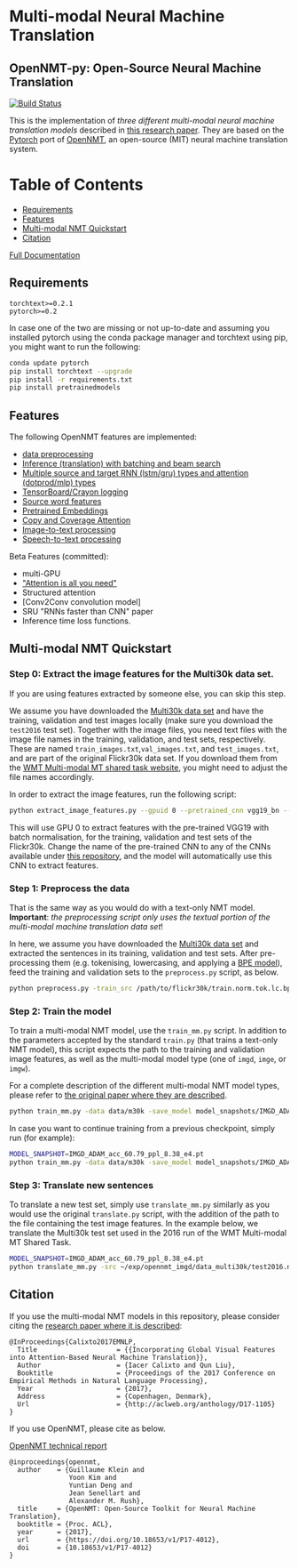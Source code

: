 # Multi-modal Neural Machine Translation
## OpenNMT-py: Open-Source Neural Machine Translation

[![Build Status](https://travis-ci.org/OpenNMT/OpenNMT-py.svg?branch=master)](https://travis-ci.org/OpenNMT/OpenNMT-py)

This is the implementation of *three different multi-modal neural machine translation models* described in [this research paper](http://aclweb.org/anthology/D17-1105).
They are based on the [Pytorch](https://github.com/pytorch/pytorch) port of [OpenNMT](https://github.com/OpenNMT/OpenNMT), an open-source (MIT) neural machine translation system.


Table of Contents
=================
  * [Requirements](#requirements)
  * [Features](#features)
  * [Multi-modal NMT Quickstart](#quickstart)
  * [Citation](#citation)

[Full Documentation](http://opennmt.net/OpenNMT-py/)
 
## Requirements

```
torchtext>=0.2.1
pytorch>=0.2
```

In case one of the two are missing or not up-to-date and assuming you installed pytorch using the conda package manager and torchtext using pip, you might want to run the following:

```bash
conda update pytorch
pip install torchtext --upgrade
pip install -r requirements.txt
pip install pretrainedmodels
```

## Features

The following OpenNMT features are implemented:

- [data preprocessing](http://opennmt.net/OpenNMT-py/options/preprocess.html)
- [Inference (translation) with batching and beam search](http://opennmt.net/OpenNMT-py/options/translate.html)
- [Multiple source and target RNN (lstm/gru) types and attention (dotprod/mlp) types](http://opennmt.net/OpenNMT-py/options/train.html#model-encoder-decoder)
- [TensorBoard/Crayon logging](http://opennmt.net/OpenNMT-py/options/train.html#logging)
- [Source word features](http://opennmt.net/OpenNMT-py/options/train.html#model-embeddings)
- [Pretrained Embeddings](http://opennmt.net/OpenNMT-py/FAQ.html#how-do-i-use-pretrained-embeddings-e-g-glove)
- [Copy and Coverage Attention](http://opennmt.net/OpenNMT-py/options/train.html#model-attention)
- [Image-to-text processing](http://opennmt.net/OpenNMT-py/im2text.html)
- [Speech-to-text processing](http://opennmt.net/OpenNMT-py/speech2text.html)

Beta Features (committed):
- multi-GPU
- ["Attention is all you need"](http://opennmt.net/OpenNMT-py/FAQ.html#how-do-i-use-the-transformer-model)
- Structured attention
- [Conv2Conv convolution model]
- SRU "RNNs faster than CNN" paper
- Inference time loss functions.

## Multi-modal NMT Quickstart

### Step 0: Extract the image features for the Multi30k data set.

If you are using features extracted by someone else, you can skip this step.

We assume you have downloaded the [Multi30k data set](http://www.statmt.org/wmt16/multimodal-task.html) and have the training, validation and test images locally (make sure you download the `test2016` test set). Together with the image files, you need text files with the image file names in the training, validation, and test sets, respectively. These are named `train_images.txt`,`val_images.txt`, and `test_images.txt`, and are part of the original Flickr30k data set. If you download them from the [WMT Multi-modal MT shared task website](http://www.statmt.org/wmt16/multimodal-task.html), you might need to adjust the file names accordingly.

In order to extract the image features, run the following script:

```bash
python extract_image_features.py --gpuid 0 --pretrained_cnn vgg19_bn --splits=train,valid,test --images_path /path/to/flickr30k/images/ --train_fnames /path/to/flickr30k/train_images.txt --valid_fnames /path/to/flickr30k/val_images.txt --test_fnames /path/to/flickr30k/test2016_images.txt
```

This will use GPU 0 to extract features with the pre-trained VGG19 with batch normalisation, for the training, validation and test sets of the Flickr30k. Change the name of the pre-trained CNN to any of the CNNs available under [this repository](https://github.com/Cadene/pretrained-models.pytorch), and the model will automatically use this CNN to extract features.


### Step 1: Preprocess the data

That is the same way as you would do with a text-only NMT model. **Important**: *the preprocessing script only uses the textual portion of the multi-modal machine translation data set*!

In here, we assume you have downloaded the [Multi30k data set](http://www.statmt.org/wmt16/multimodal-task.html) and extracted the sentences in its training, validation and test sets. After pre-processing them (e.g. tokenising, lowercasing, and applying a [BPE model](https://github.com/rsennrich/subword-nmt)), feed the training and validation sets to the `preprocess.py` script, as below.

```bash
python preprocess.py -train_src /path/to/flickr30k/train.norm.tok.lc.bpe10000.en -train_tgt /path/to/flickr30k/train.norm.tok.lc.bpe10000.de -valid_src /path/to/flickr30k/val.norm.tok.lc.bpe10000.en -valid_tgt /path/to/flickr30k/val.norm.tok.lc.bpe10000.de -save_data data/m30k
```


### Step 2: Train the model

To train a multi-modal NMT model, use the `train_mm.py` script. In addition to the parameters accepted by the standard `train.py` (that trains a text-only NMT model), this script expects the path to the training and validation image features, as well as the multi-modal model type (one of `imgd`, `imge`, or `imgw`).

For a complete description of the different multi-modal NMT model types, please refer to [the original paper where they are described](http://aclweb.org/anthology/D17-1105).

```bash
python train_mm.py -data data/m30k -save_model model_snapshots/IMGD_ADAM -gpuid 0 -epochs 25 -batch_size 40 -path_to_train_img_feats /path/to/flickr30k/features/flickr30k_train_vgg19_bn_cnn_features.hdf5 -path_to_valid_img_feats /path/to/flickr30k/features/flickr30k_valid_vgg19_bn_cnn_features.hdf5 -optim adam -learning_rate 0.002 -use_nonlinear_projection --multimodal_model_type imgd
```

In case you want to continue training from a previous checkpoint, simply run (for example):

```bash
MODEL_SNAPSHOT=IMGD_ADAM_acc_60.79_ppl_8.38_e4.pt
python train_mm.py -data data/m30k -save_model model_snapshots/IMGD_ADAM -gpuid 0 -epochs 25 -batch_size 40 -path_to_train_img_feats /path/to/flickr30k/features/flickr30k_train_vgg19_bn_cnn_features.hdf5 -path_to_valid_img_feats /path/to/flickr30k/features/flickr30k_valid_vgg19_bn_cnn_features.hdf5 -optim adam -learning_rate 0.002 -use_nonlinear_projection --multimodal_model_type imgd -train_from model_snapshots/${MODEL_SNAPSHOT}
```


### Step 3: Translate new sentences

To translate a new test set, simply use `translate_mm.py` similarly as you would use the original `translate.py` script, with the addition of the path to the file containing the test image features. In the example below, we translate the Multi30k test set used in the 2016 run of the WMT Multi-modal MT Shared Task.

```bash
MODEL_SNAPSHOT=IMGD_ADAM_acc_60.79_ppl_8.38_e4.pt
python translate_mm.py -src ~/exp/opennmt_imgd/data_multi30k/test2016.norm.tok.lc.bpe10000.en -model model_snapshots/${MODEL_SNAPSHOT} -path_to_test_img_feats ~/resources/multi30k/features/flickr30k_test_vgg19_bn_cnn_features.hdf5 -output model_snapshots/${MODEL_SNAPSHOT}.translations-test2016
```

## Citation

If you use the multi-modal NMT models in this repository, please consider citing the [research paper where it is described](http://aclweb.org/anthology/D17-1105):

```
@InProceedings{Calixto2017EMNLP,
  Title                    = {{Incorporating Global Visual Features into Attention-Based Neural Machine Translation}},
  Author                   = {Iacer Calixto and Qun Liu},
  Booktitle                = {Proceedings of the 2017 Conference on Empirical Methods in Natural Language Processing},
  Year                     = {2017},
  Address                  = {Copenhagen, Denmark},
  Url                      = {http://aclweb.org/anthology/D17-1105}
}
```

If you use OpenNMT, please cite as below.

[OpenNMT technical report](https://doi.org/10.18653/v1/P17-4012)

```
@inproceedings{opennmt,
  author    = {Guillaume Klein and
               Yoon Kim and
               Yuntian Deng and
               Jean Senellart and
               Alexander M. Rush},
  title     = {OpenNMT: Open-Source Toolkit for Neural Machine Translation},
  booktitle = {Proc. ACL},
  year      = {2017},
  url       = {https://doi.org/10.18653/v1/P17-4012},
  doi       = {10.18653/v1/P17-4012}
}
```
